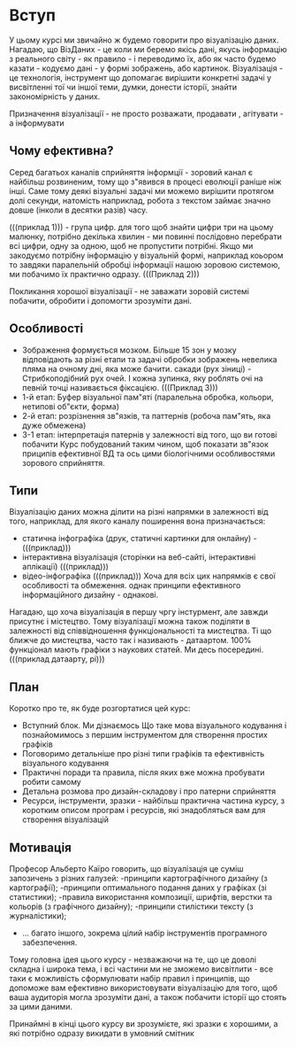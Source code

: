 # Вступ
У цьому курсі ми звичайно ж будемо говорити про візуалізацію даних. Нагадаю,  що ВізДаних - це коли ми беремо якісь дані, якусь інформацію з реального світу - як правило - і переводимо їх,  або як часто будемо казати - кодуємо дані -  у формі зображень, або картинок. Візуалізація - це технологія, інструмент що допомагає вирішити конкретні задачі у висвітленні тої чи іншої теми, думки, донести історії, знайти закономірність у даних.

Призначення візуалізації - не просто розважати, продавати ,  агітувати - а інформувати


## Чому ефективна?
Серед багатьох каналів сприйняття інформції - зоровий канал є найбільш розвиненим, тому що з"явився в процесі еволюції раніше
ніж інші. Саме тому деякі візуальні задачі ми можемо вирішити протягом долі секунди, натомість наприклад, робота з текстом 
займає значно довше (інколи в десятки разів) часу.

(((приклад 1))) - група цифр. для того щоб знайти цифри три на цьому малюнку, потрібно декілька хвилин - ми повинні послідовно перебрати
всі цифри, одну за одною, щоб не пропустити потрібні. Якщо ми закодуємо потрібну інформацію у візуальній формі, наприклад коьором
то завдяки паралельній обробці інформації нашою зоровою системою, ми побачимо їх практично одразу. (((Приклад 2)))

Покликання хорошої візуалізації - не заважати зоровій системі побачити, обробити і допомогти зрозуміти дані.

## Особливості 
* Зображення формується мозком. Більше 15 зон у мозку відповідають за різні етапи та задачі обробки зображень невелика пляма на очному дні, яка може бачити. сакади (рух зіниці) - Стрибкоподібний рух очей. І кожна зупинка, яку роблять очі на певній точці називається фіксацією.  (((Приклад 3)))
* 1-й етап: Буфер візуальної пам"яті (паралельна обробка, кольори, нетипові об"єкти, форма)
* 2-й етап: розрізнення зв"язків, та паттернів (робоча пам"ять, яка дуже обмежена)
* 3-1 етап: інтерпретація патернів у залежності від того, що ви готові побачити
Курс побудований таким чином, щоб показати зв"язок приципів ефективної ВД та ось цими біологічними особливостями зорового сприйняття.

## Типи
Візуалізацію даних можна ділити на різні напрямки в залежності від того, наприклад, для якого каналу поширення вона призначається:
- статична інфографіка (друк, статичні картинки для онлайну) - (((приклад)))
- інтерактивна візуалізація (сторінки на веб-сайті, інтерактивні аплікації)  (((приклад)))
- відео-інфографіка  (((приклад)))
Хоча для всіх цих напрямків є свої особливості та обмеження. однак принципи ефективного інформаційного дизайну - однакові.

Нагадаю, що хоча візуалізація в першу чргу інстурмент, але завжди присутнє і містецтво. Тому візуалізації можна також поділяти в залежності від співвідношення функціональності та мистецтва. Ті що ближче до мистецтва, часто так і називають - датаартом. 100% функціонал мають графіки з наукових статей. Ми десь посередині.
(((приклад датаарту, рі)))

## План
Коротко про те, як буде розгортатися цей курс:
- Вступний блок. Ми дізнаємось Що таке мова візуального кодування і познайомимось з першим інструментом для створення простих графіків
- Поговоримо детальніше про різні типи графіків та ефективність візуального кодування 
- Практичні поради та правила, після яких вже можна пробувати робити самому
- Детальна розмова про дизайн-складову і про патерни сприйняття
- Ресурси, інструменти, зразки - найбільш практична частина курсу, з коротким описом програм і ресурсів, які знадобляться вам для створення візуалізацій

## Мотивація
 Професор Альберто Каїро говорить, що візуалізація це суміш запозичень з різних галузей: 
 -принципи картографічного дизайну (з картографії); 
 -принципи оптимального подання даних у графіках (зі статистики); 
 -правила використання композиції, шрифтів, верстки та кольорів (з графічного дизайну); 
 -принципи стилістики тексту (з журналістики); 
 - ... багато іншого, зокрема цілий набір інструментів програмного забезпечення. 
    

Тому головна ідея цього курсу - незважаючи на те, що це доволі складна і широка тема, і всі частини ми не зможемо висвітлити - все таки є можливість сформулювати набір правил і принципів, що допоможе вам ефективно використовувати візуалізацію для того, щоб ваша аудиторія могла зрозуміти дані, а також побачити історії що стоять за цими даними.

Принаймні в кінці цього курсу ви зрозумієте, які зразки є хорошими, а які потрібно одразу викидати в умовний смітник
